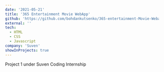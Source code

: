 ```yaml
---
date: '2021-05-21'
title: '365 Entertainment Movie WebApp'
github: 'https://github.com/bohdankutsenko/365-entertainment-Movie-Webapp'
external: ''
tech:
  - HTML
  - CSS
  - Javascript
company: 'Suven'
showInProjects: true
---
```


Project 1 under Suven Coding Internship
